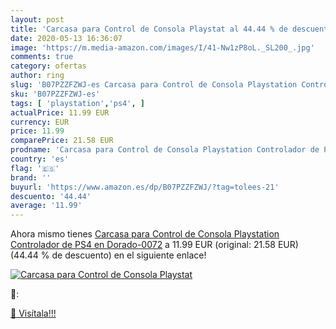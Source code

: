 ```yaml
---
layout: post
title: 'Carcasa para Control de Consola Playstat al 44.44 % de descuento'
date: 2020-05-13 16:36:07
image: 'https://m.media-amazon.com/images/I/41-Nw1zP8oL._SL200_.jpg'
comments: true
category: ofertas
author: ring
slug: 'B07PZZFZWJ-es Carcasa para Control de Consola Playstation Controlador de...'
sku: 'B07PZZFZWJ-es'
tags: [ 'playstation','ps4', ]
actualPrice: 11.99 EUR
currency: EUR
price: 11.99
comparePrice: 21.58 EUR
prodname: 'Carcasa para Control de Consola Playstation Controlador de PS4 en Dorado-0072'
country: 'es'
flag: '🇪🇸'
brand: ''
buyurl: 'https://www.amazon.es/dp/B07PZZFZWJ/?tag=tolees-21'
descuento: '44.44'
average: '11.99'
---
```


Ahora mismo tienes [Carcasa para Control de Consola Playstation Controlador de PS4 en Dorado-0072](https://www.amazon.es/dp/B07PZZFZWJ/?tag=tolees-21) a 11.99 EUR (original: 21.58 EUR) (44.44 %  de descuento) en el siguiente enlace!

[![Carcasa para Control de Consola Playstat](https://m.media-amazon.com/images/I/41-Nw1zP8oL._SL200_.jpg)](https://www.amazon.es/dp/B07PZZFZWJ/?tag=tolees-21)

🔎:


[🛒 Visítala!!!](https://www.amazon.es/dp/B07PZZFZWJ/?tag=tolees-21)
